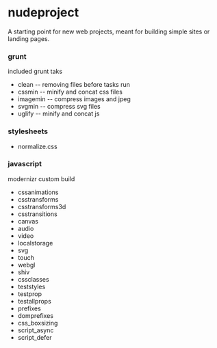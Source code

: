 nudeproject
===========

A starting point for new web projects, meant for building simple sites or landing pages.

### grunt

included grunt taks

* clean -- removing files before tasks run
* cssmin -- minify and concat css files
* imagemin -- compress images and jpeg
* svgmin -- compress svg files
* uglify -- minify and concat js

### stylesheets

* normalize.css

### javascript

modernizr custom build

* cssanimations
* csstransforms
* csstransforms3d
* csstransitions
* canvas
* audio
* video
* localstorage
* svg
* touch
* webgl
* shiv
* cssclasses
* teststyles
* testprop
* testallprops
* prefixes
* domprefixes
* css_boxsizing
* script_async
* script_defer
